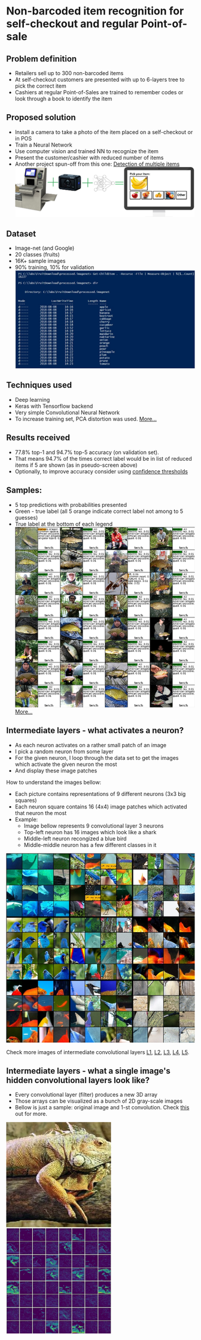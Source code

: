 # Non-barcoded item recognition for self-checkout and regular Point-of-sale


## Problem definition
- Retailers sell up to 300 non-barcoded items
- At self-checkout customers are presented with up to 6-layers tree to pick the correct item
- Cashiers at regular Point-of-Sales are trained to remember codes or look through a book to identify the item

## Proposed solution
- Install a camera to take a photo of the item placed on a self-checkout or in POS
- Train a Neural Network 
- Use computer vision and trained NN to recognize the item
- Present the customer/cashier with reduced number of items
- Another project spun-off from this one: [Detection of multiple items](Detection.md)
![alt text](Visuals/Concept.jpg "")

## Dataset
- Image-net (and Google)
- 20 classes (fruits)
- 16K+ sample images
- 90% training, 10% for validation
![alt text](Visuals/Classes_And_Counts.jpg "")

## Techniques used
- Deep learning
- Keras with Tensorflow backend
- Very simple Convolutional Neural Network
- To increase training set, PCA distortion was used. [More...](PcaDistort.md)

## Results received
- 77.8% top-1 and 94.7% top-5 accuracy (on validation set). 
- That means 94.7% of the times correct label would be in list of reduced items if 5 are shown (as in pseudo-screen above)
- Optionally, to improve accuracy consider using [confidence thresholds](ConfidenceThreshold.md)

## Samples: 
- 5 top predictions with probabilities presented
- Green - true label (all 5 orange indicate correct label not among to 5 guesses)
- True label at the bottom of each legend
![alt text](Visuals/PredConfidence/top5_1.jpg "")
[More...](TopPredictions.md)


## Intermediate layers - what activates a neuron? 
- As each neuron activates on a rather small patch of an image
- I pick a random neuron from some layer
- For the given neuron, I loop through the data set to get the images which activate the given neuron the most
- And display these image patches

How to understand the images bellow:
- Each picture contains representations of 9 different neurons (3x3 big squares)
- Each neuron square contains 16 (4x4) image patches which activated that neuron the most
- Example:
  - Image bellow represents 9 convolutional layer 3 neurons
  - Top-left neuron has 16 images which look like a shark
  - Middle-left neuron recongized a blue bird
  - Middle-middle neuron has a few different classes in it

![alt text](Visuals/V40/L3/interim_19.jpg "")

Check more images of intermediate convolutional layers [L1](L1_intermediate.md), [L2](L2_intermediate.md), [L3](L3_intermediate.md), [L4](L4_intermediate.md), [L5](L5_intermediate.md).

## Intermediate layers - what a single image's hidden convolutional layers look like? 
 
- Every convolutional layer (filter) produces a new 3D array
- Those arrays can be visualized as a bunch of 2D gray-scale images
- Bellow is just a sample: original image and 1-st convolution. Check [this](FeaturesSingleImage.md) out for more. 
 
<img src="Visuals/ActivationsSingleImage/0/original.jpg" width="280" height="280" /> <img src="Visuals/ActivationsSingleImage/0/0.block1_conv1_0-64.jpg" width="280" height="280" />